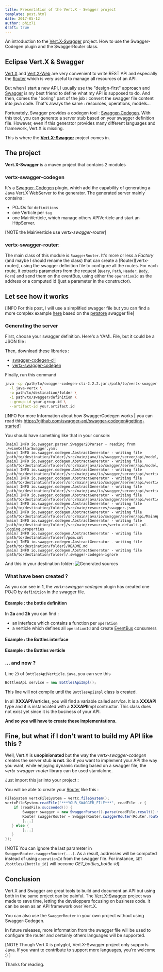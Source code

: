 ```yaml
---
title: Presentation of the Vert.X - Swagger project
template: post.html
date: 2017-05-12
author: phiz71
draft: true
---
```


An introduction to the [Vert.X-Swagger] project. How to use the Swagger-Codegen plugin and the SwaggerRouter class.

## Eclipse Vert.X & Swagger
[Vert.X][vertx-core] and [Vert.X-Web] are very convenient to write REST API and especially the [Router] which is very useful to manage all resources of an API.

But when I start a new API, I usually use the "design-first" approach and [Swagger] is my best friend to define what my API is supposed to do. And then, comes the "boring" part of the job : convert the swagger file content into java code. That's always the same : resources, operations, models...

Fortunately, Swagger provides a codegen tool : [Swagger-Codegen]. With this tool, you can generate a server stub based on your swagger definition file. 
However, even if this generator provides many different languages and framework, Vert.X is missing.

This is where the **[Vert.X-Swagger]** project comes in.

## The project
**Vert.X-Swagger** is a maven project that contains 2 modules  

### vertx-swagger-codegen
It's a [Swagger-Codegen] plugin, which add the capability of generating a Java Vert.X WebServer to the generator.
The generated server mainly contains :
 * POJOs for `definitions`
 * one Verticle per `tag`
 * one MainVerticle, which manage others APIVerticle and start an HttpServer.

[NOTE the MainVerticle use *vertx-swagger-router*]

### vertx-swagger-router:
The main class of this module is `SwaggerRouter`. It's more or less a *Factory* (and maybe I should rename the class) that can create a [Router][vertx-router], using the swagger definition file to configure all the routes. For each route, it extracts parameters from the request (`Query`, `Path`, `Header`, `Body`, `Form`) and send them on the eventBus, using either the `operationId` as the address or a computed id (just a parameter in the constructor).

## Let see how it works
[INFO For this post, I will use a simplified swagger file but you can find a more complex example [here][petstore-vertx-sample] based on the [petstore] swagger file]
### Generating the server
First, choose your swagger definition. Here's a YAML File, but it could be a JSON file :
<script src="https://gist.github.com/phiz71/6c654f3da2d4124d3fe65e5aaaaedf55.js"></script>

Then, download these libraries :
 * [swagger-codegen-cli]
 * [vertx-swagger-codegen]

Finally, run this command
```bash
java -cp /path/to/swagger-codegen-cli-2.2.2.jar:/path/to/vertx-swagger-codegen-1.0.0.jar io.swagger.codegen.SwaggerCodegen generate \
  -l java-vertx \
  -o path/to/destination/folder \
  -i path/to/swagger/definition \
  --group-id your.group.id \
  --artifact-id your.artifact.id
```

[INFO For more Information about how SwaggerCodegen works | you can read this https://github.com/swagger-api/swagger-codegen#getting-started]

You should have something like that in your console:
```
[main] INFO io.swagger.parser.Swagger20Parser - reading from ./wineCellarSwagger.yaml
[main] INFO io.swagger.codegen.AbstractGenerator - writing file [path/to/destination/folder]/src/main/java/io/swagger/server/api/model/Bottle.java
[main] INFO io.swagger.codegen.AbstractGenerator - writing file [path/to/destination/folder]/src/main/java/io/swagger/server/api/model/CellarInformation.java
[main] INFO io.swagger.codegen.AbstractGenerator - writing file [path/to/destination/folder]/src/main/java/io/swagger/server/api/verticle/BottlesApi.java
[main] INFO io.swagger.codegen.AbstractGenerator - writing file [path/to/destination/folder]/src/main/java/io/swagger/server/api/verticle/BottlesApiVerticle.java
[main] INFO io.swagger.codegen.AbstractGenerator - writing file [path/to/destination/folder]/src/main/java/io/swagger/server/api/verticle/InformationApi.java
[main] INFO io.swagger.codegen.AbstractGenerator - writing file [path/to/destination/folder]/src/main/java/io/swagger/server/api/verticle/InformationApiVerticle.java
[main] INFO io.swagger.codegen.AbstractGenerator - writing file [path/to/destination/folder]/src/main/resources/swagger.json
[main] INFO io.swagger.codegen.AbstractGenerator - writing file [path/to/destination/folder]/src/main/java/io/swagger/server/api/MainApiVerticle.java
[main] INFO io.swagger.codegen.AbstractGenerator - writing file [path/to/destination/folder]/src/main/resources/vertx-default-jul-logging.properties
[main] INFO io.swagger.codegen.AbstractGenerator - writing file [path/to/destination/folder]/pom.xml
[main] INFO io.swagger.codegen.AbstractGenerator - writing file [path/to/destination/folder]/README.md
[main] INFO io.swagger.codegen.AbstractGenerator - writing file [path/to/destination/folder]/.swagger-codegen-ignore
```
And this in your destination folder:
![Generated sources](/assets/blog/vertx-swagger-presentation/GeneratedProject.png)

### What have been created ?
As you can see in **1**,  the *vertx-swagger-codegen* plugin has created one POJO by `definition` in the swagger file.
#### Example : the bottle definition 
<script src="https://gist.github.com/phiz71/eabafda440b24881126089128d677121.js"></script>

In **2a** and **2b** you can find :
 * an interface which contains a function per `operation`
 * a verticle which defines all `operationId` and create [EventBus] consumers 

#### Example : the Bottles interface
<script src="https://gist.github.com/phiz71/be1ca2f550f44aea7fb2710b383e26ed.js"></script>

#### Example : the Bottles verticle
<script src="https://gist.github.com/phiz71/c0aadbb4f26ebed8e2e145d0b4a8d210.js"></script>

### ... and now ?
Line `23` of `BottlesApiVerticle.java`, you can see this
```java
BottlesApi service = new BottlesApiImpl();
```
This line will not compile until the `BottlesApiImpl` class is created.

In all **XXXAPI**Verticles, you will find a variable called *service*. It is a **XXXAPI** type and it is instanciated with a **XXXAPI**Impl contructor. This class does not exist yet since it is the business of your API.

**And so you will have to create these implementations.**



## Fine, but what if I don't want to build my API like this ?
Well, Vert.X is **unopinionated** but the way the *vertx-swagger-codegen* creates the server stub **is not**. 
So if you want to implement your API the way you want, while enjoying dynamic routing based on a swagger file, the *vertx-swagger-router* library can be used standalone. 

Just import this jar into your project :
<script src="https://gist.github.com/phiz71/56e723362a1d1370c7262bff246fb087.js"></script>

You will be able to create your [Router] like this :
```java
FileSystem vertxFileSystem = vertx.fileSystem();
vertxFileSystem.readFile("***YOUR_SWAGGER_FILE***", readFile -> {
    if (readFile.succeeded()) {
        Swagger swagger = new SwaggerParser().parse(readFile.result().toString(Charset.forName("utf-8"))); 
        Router swaggerRouter = SwaggerRouter.swaggerRouter(Router.router(vertx), swagger, vertx.eventBus(), new OperationIdServiceIdResolver());
        [...]
   } else {
        [...]
   }
});
```
[NOTE You can ignore the last parameter in `SwaggerRouter.swaggerRouter(...)`. As a result, addresses will be computed instead of using `operationId` from the swagger file. 
For instance, `GET /bottles/{bottle_id}` will become *GET_bottles_bottle-id*]

## Conclusion
Vert.X and Swagger are great tools to build and document an API but using both in the same project can be painful. The [Vert.X-Swagger] project was made to save time, letting the developpers focusing on business code.
It can be seen as an API framework over Vert.X.

You can also use the `SwaggerRouter` in your own project without using Swagger-Codegen.

In future releases, more information from the swagger file will be used to configure the router and certainly others languages will be supported.

[NOTE Though Vert.X is polyglot, Vert.X-Swagger project only supports Java. If you want to contribute to support more languages, you're welcome :) ] 

Thanks for reading.

<style type="text/css">
  .gist-file
  .gist-data {max-height: 500px}
</style>

[vertx-core]: http://vertx.io/docs/vertx-core/java/
[eventbus]: http://vertx.io/docs/vertx-core/java/#_the_event_bus_api
[vert.x-web]: http://vertx.io/docs/vertx-web/java/
[router]: http://vertx.io/docs/apidocs/io/vertx/ext/web/Router.html
[swagger]: http://swagger.io/specification/
[swagger-codegen]: https://github.com/swagger-api/swagger-codegen
[swagger-codegen-cli]: http://central.maven.org/maven2/io/swagger/swagger-codegen-cli/2.2.2/swagger-codegen-cli-2.2.2.jar
[vert.x-swagger]: https://github.com/phiz71/vertx-swagger
[vertx-swagger-codegen]: http://central.maven.org/maven2/com/github/phiz71/vertx-swagger-codegen/1.0.0/vertx-swagger-codegen-1.0.0.jar
[petstore-vertx-sample]: https://github.com/phiz71/vertx-swagger/tree/master/sample/petstore-vertx-server
[petstore]: http://petstore.swagger.io/